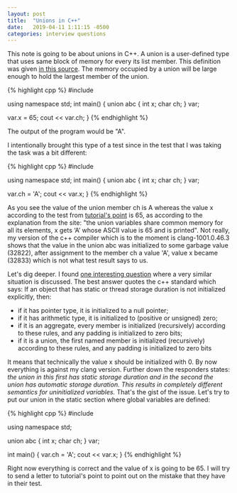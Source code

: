```yaml
---
layout: post
title:  "Unions in C++"
date:   2019-04-11 1:11:15 -0500
categories: interview questions
---
```

This note is going to be about unions in C++. A union is a user-defined type that uses same block of memory for every its list member. This definition was given [in this source](http://www.anyexample.com/programming/cplusplus/example_of_using_union_in_cplusplus.xml). The memory occupied by a union will be large enough to hold the largest member of the union.

{% highlight cpp %}
#include<iostream>

using namespace std;
int main() {
   union abc {
		int x;
		char ch;
	} var;

   var.x = 65;
   cout << var.ch;
}
{% endhighlight %}

The output of the program would be "A".

I intentionally brought this type of a test since in the test that I was taking the task was a bit different:

{% highlight cpp %}
#include<iostream>

using namespace std;
int main() {
   union abc {
		int x;
		char ch;
	} var;

   var.ch = 'A';
   cout << var.x;
}
{% endhighlight %}

As you see the value of the union member ch is A whereas the value x according to the test from [tutorial's point](https://www.tutorialspoint.com) is 65, as according to the explanation from the site: "the union variables share common memory for all its elements, x gets ‘A’ whose ASCII value is 65 and is printed". Not really, my version of the c++ compiler which is to the moment is clang-1001.0.46.3 shows that the value in the union abc was initialized to some garbage value (32822), after assignment to the member ch a value 'A', value x became (32833) which is not what test result says to us.

Let's dig deeper. I found [one interesting question](https://stackoverflow.com/questions/7751242/does-a-union-always-have-default-value-of-zero) where a very similar situation is discussed. The best answer quotes the c++ standard which says:
If an object that has static or thread storage duration is not initialized explicitly, then:

- if it has pointer type, it is initialized to a null pointer;
- if it has arithmetic type, it is initialized to (positive or unsigned) zero;
- if it is an aggregate, every member is initialized (recursively) according to these rules, and any padding is initialized to zero bits;
- if it is a union, the first named member is initialized (recursively) according to these rules, and any padding is initialized to zero bits

It means that technically the value x should be initialized with 0. By now everything is against my clang version. Further down the responders states: _the union in this first has static storage duration and in the second the union has automatic storage duration. This results in completely different semantics for uninitialized variables._ That's the gist of the issue. Let's try to put our union in the static section where global variables are defined:

{% highlight cpp %}
#include<iostream>

using namespace std;

union abc {
 int x;
 char ch;
} var;

int main() {
   var.ch = 'A';
   cout << var.x;
}
{% endhighlight %}

Right now everything is correct and the value of x is going to be 65. I will try to send a letter to tutorial's point to point out on the mistake that they have in their test.
